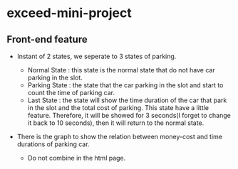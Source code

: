 # exceed-mini-project

## Front-end feature

* Instant of 2 states, we seperate to 3 states of parking.
  - Normal State : this state is the normal state that do not have car parking in the slot.
  - Parking State : the state that the car parking in the slot and start to count the time of parking car.
  - Last State : the state will show the time duration of the car that park in the slot and the total cost of parking.
  This state have a little feature. Therefore, it will be showed for 3 seconds(I forget to change it back to 10 seconds), then it will return to the normal state.
  
* There is the graph to show the relation between money-cost and time durations of parking car.
  - Do not combine in the html page.
